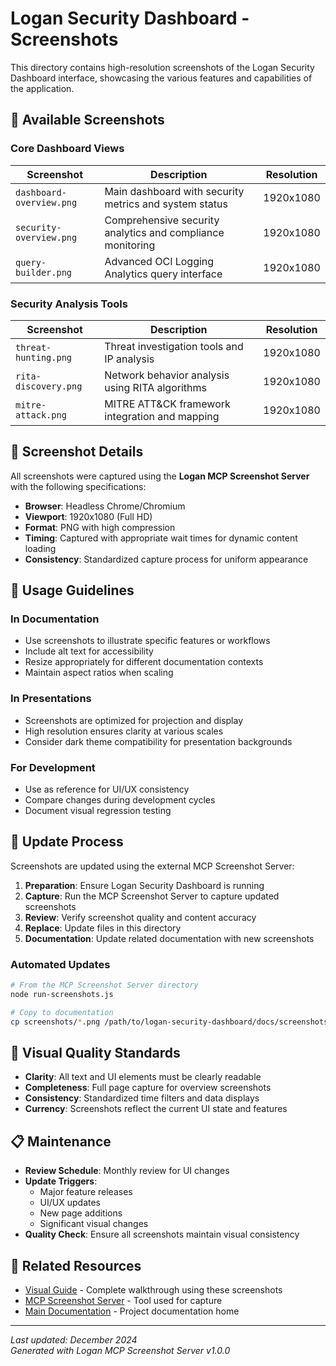 # Logan Security Dashboard - Screenshots

This directory contains high-resolution screenshots of the Logan Security Dashboard interface, showcasing the various features and capabilities of the application.

## 📸 Available Screenshots

### Core Dashboard Views

| Screenshot | Description | Resolution |
|------------|-------------|------------|
| `dashboard-overview.png` | Main dashboard with security metrics and system status | 1920x1080 |
| `security-overview.png` | Comprehensive security analytics and compliance monitoring | 1920x1080 |
| `query-builder.png` | Advanced OCI Logging Analytics query interface | 1920x1080 |

### Security Analysis Tools

| Screenshot | Description | Resolution |
|------------|-------------|------------|
| `threat-hunting.png` | Threat investigation tools and IP analysis | 1920x1080 |
| `rita-discovery.png` | Network behavior analysis using RITA algorithms | 1920x1080 |
| `mitre-attack.png` | MITRE ATT&CK framework integration and mapping | 1920x1080 |

## 🔧 Screenshot Details

All screenshots were captured using the **Logan MCP Screenshot Server** with the following specifications:

- **Browser**: Headless Chrome/Chromium
- **Viewport**: 1920x1080 (Full HD)
- **Format**: PNG with high compression
- **Timing**: Captured with appropriate wait times for dynamic content loading
- **Consistency**: Standardized capture process for uniform appearance

## 📝 Usage Guidelines

### In Documentation
- Use screenshots to illustrate specific features or workflows
- Include alt text for accessibility
- Resize appropriately for different documentation contexts
- Maintain aspect ratios when scaling

### In Presentations
- Screenshots are optimized for projection and display
- High resolution ensures clarity at various scales
- Consider dark theme compatibility for presentation backgrounds

### For Development
- Use as reference for UI/UX consistency
- Compare changes during development cycles
- Document visual regression testing

## 🔄 Update Process

Screenshots are updated using the external MCP Screenshot Server:

1. **Preparation**: Ensure Logan Security Dashboard is running
2. **Capture**: Run the MCP Screenshot Server to capture updated screenshots
3. **Review**: Verify screenshot quality and content accuracy
4. **Replace**: Update files in this directory
5. **Documentation**: Update related documentation with new screenshots

### Automated Updates

```bash
# From the MCP Screenshot Server directory
node run-screenshots.js

# Copy to documentation
cp screenshots/*.png /path/to/logan-security-dashboard/docs/screenshots/
```

## 🎯 Visual Quality Standards

- **Clarity**: All text and UI elements must be clearly readable
- **Completeness**: Full page capture for overview screenshots
- **Consistency**: Standardized time filters and data displays
- **Currency**: Screenshots reflect the current UI state and features

## 📋 Maintenance

- **Review Schedule**: Monthly review for UI changes
- **Update Triggers**: 
  - Major feature releases
  - UI/UX updates
  - New page additions
  - Significant visual changes
- **Quality Check**: Ensure all screenshots maintain visual consistency

## 🔗 Related Resources

- [Visual Guide](../visual-guide.md) - Complete walkthrough using these screenshots
- [MCP Screenshot Server](../../temp-mcp-screenshot-server/) - Tool used for capture
- [Main Documentation](../README.md) - Project documentation home

---

*Last updated: December 2024*  
*Generated with Logan MCP Screenshot Server v1.0.0*